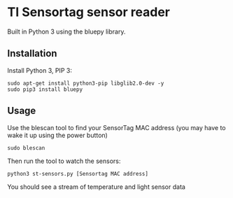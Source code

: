 # TI Sensortag sensor reader

Built in Python 3 using the bluepy library.

## Installation

Install Python 3, PIP 3:

```
sudo apt-get install python3-pip libglib2.0-dev -y
sudo pip3 install bluepy
```

## Usage

Use the blescan tool to find your SensorTag MAC address (you may have to wake it up using the power button)
```
sudo blescan
```

Then run the tool to watch the sensors:

```
python3 st-sensors.py [Sensortag MAC address]
```

You should see a stream of temperature and light sensor data
